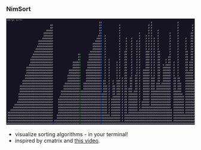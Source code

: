 ### NimSort

![alt text](https://github.com/xioren/NimSort/blob/master/sort.png?raw=true)

+ visualize sorting algorithms - in your terminal!
+ inspired by cmatrix and [this video](https://www.youtube.com/watch?v=kPRA0W1kECg).
